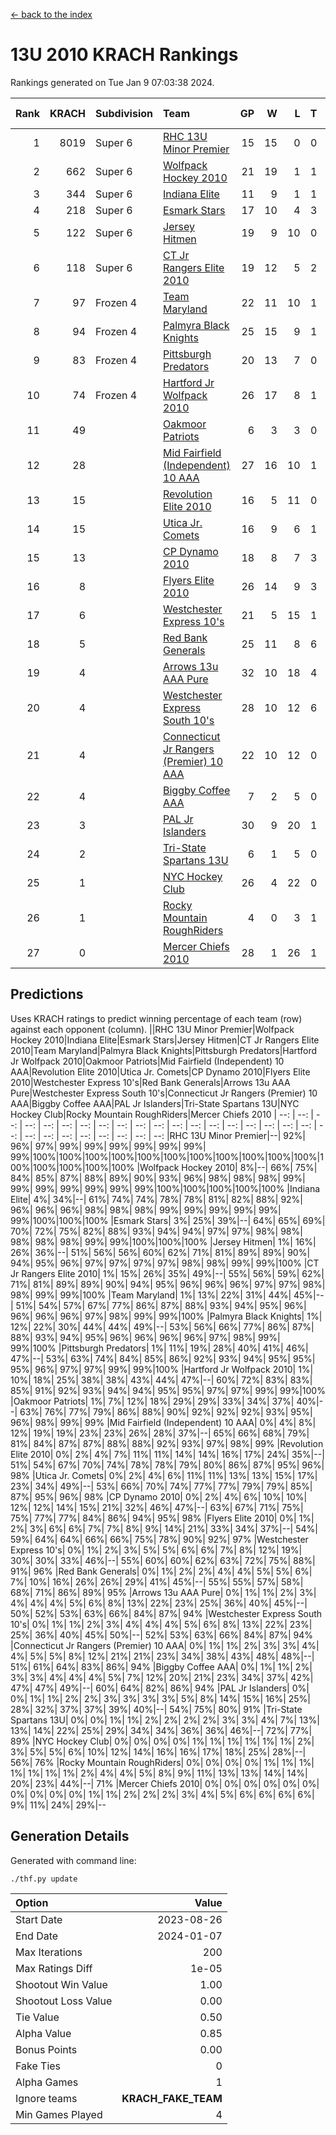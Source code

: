 [<- back to the index](readme.md)
# 13U 2010 KRACH Rankings
Rankings generated on Tue Jan  9 07:03:38 2024.

Rank|KRACH|Subdivision|Team|GP|W|L|T|OTW|OTL|SoS|Exp Wins|Win Diff
---:|---:|:---|:---|---:|---:|---:|---:|---:|---:|---:|---:|---:
1|8019|Super 6|[RHC 13U Minor Premier](https://gamesheetstats.com/seasons/3664/teams/140959/schedule)|15|15|0|0|3|0|92|15.8|-0.0
2|662|Super 6|[Wolfpack Hockey 2010](https://gamesheetstats.com/seasons/3664/teams/140960/schedule)|21|19|1|1|0|1|57|20.4|0.0
3|344|Super 6|[Indiana Elite](https://gamesheetstats.com/seasons/3664/teams/144350/schedule)|11|9|1|1|0|0|66|10.4|0.0
4|218|Super 6|[Esmark Stars](https://gamesheetstats.com/seasons/3664/teams/140972/schedule)|17|10|4|3|0|2|972|12.4|0.0
5|122|Super 6|[Jersey Hitmen](https://gamesheetstats.com/seasons/3664/teams/140961/schedule)|19|9|10|0|3|3|1360|9.9|0.0
6|118|Super 6|[CT Jr Rangers Elite 2010](https://gamesheetstats.com/seasons/3664/teams/140955/schedule)|19|12|5|2|1|0|502|13.9|0.0
7|97|Frozen 4|[Team Maryland](https://gamesheetstats.com/seasons/3664/teams/140976/schedule)|22|11|10|1|2|0|820|12.4|0.0
8|94|Frozen 4|[Palmyra Black Knights](https://gamesheetstats.com/seasons/3664/teams/140973/schedule)|25|15|9|1|0|0|713|16.4|0.0
9|83|Frozen 4|[Pittsburgh Predators](https://gamesheetstats.com/seasons/3664/teams/140974/schedule)|20|13|7|0|1|0|92|13.9|0.0
10|74|Frozen 4|[Hartford Jr Wolfpack 2010](https://gamesheetstats.com/seasons/3664/teams/140957/schedule)|26|17|8|1|0|2|670|18.4|0.0
11|49||[Oakmoor Patriots](https://gamesheetstats.com/seasons/3664/teams/162748/schedule)|6|3|3|0|0|0|123|3.9|0.0
12|28||[Mid Fairfield (Independent) 10 AAA](https://gamesheetstats.com/seasons/3664/teams/140956/schedule)|27|16|10|1|3|2|83|17.4|0.0
13|15||[Revolution Elite 2010](https://gamesheetstats.com/seasons/3664/teams/140975/schedule)|16|5|11|0|0|0|592|5.9|0.0
14|15||[Utica Jr. Comets](https://gamesheetstats.com/seasons/3664/teams/140970/schedule)|16|9|6|1|2|0|27|10.4|0.0
15|13||[CP Dynamo 2010](https://gamesheetstats.com/seasons/3664/teams/140968/schedule)|18|8|7|3|1|2|69|10.4|0.0
16|8||[Flyers Elite 2010](https://gamesheetstats.com/seasons/3664/teams/140963/schedule)|26|14|9|3|0|0|17|16.4|0.0
17|6||[Westchester Express 10's](https://gamesheetstats.com/seasons/3664/teams/140967/schedule)|21|5|15|1|0|1|795|6.4|0.0
18|5||[Red Bank Generals](https://gamesheetstats.com/seasons/3664/teams/140962/schedule)|25|11|8|6|0|1|6|14.9|0.0
19|4||[Arrows 13u AAA Pure](https://gamesheetstats.com/seasons/3664/teams/140965/schedule)|32|10|18|4|1|2|64|12.9|0.0
20|4||[Westchester Express South 10's](https://gamesheetstats.com/seasons/3664/teams/140971/schedule)|28|10|12|6|1|1|22|13.9|0.0
21|4||[Connecticut Jr Rangers (Premier) 10 AAA](https://gamesheetstats.com/seasons/3664/teams/140958/schedule)|22|10|12|0|1|0|12|10.9|0.0
22|4||[Biggby Coffee AAA](https://gamesheetstats.com/seasons/3664/teams/144347/schedule)|7|2|5|0|0|1|103|2.9|0.0
23|3||[PAL Jr Islanders](https://gamesheetstats.com/seasons/3664/teams/140969/schedule)|30|9|20|1|0|1|33|10.4|0.0
24|2||[Tri-State Spartans 13U](https://gamesheetstats.com/seasons/3664/teams/144349/schedule)|6|1|5|0|1|0|70|1.9|0.0
25|1||[NYC Hockey Club](https://gamesheetstats.com/seasons/3664/teams/140966/schedule)|26|4|22|0|0|1|73|4.9|0.0
26|1||[Rocky Mountain RoughRiders](https://gamesheetstats.com/seasons/3664/teams/144348/schedule)|4|0|3|1|0|0|46|1.4|0.0
27|0||[Mercer Chiefs 2010](https://gamesheetstats.com/seasons/3664/teams/140964/schedule)|28|1|26|1|0|0|14|2.4|0.0

## Predictions
Uses KRACH ratings to predict winning percentage of each team (row) against each opponent (column).
||RHC 13U Minor Premier|Wolfpack Hockey 2010|Indiana Elite|Esmark Stars|Jersey Hitmen|CT Jr Rangers Elite 2010|Team Maryland|Palmyra Black Knights|Pittsburgh Predators|Hartford Jr Wolfpack 2010|Oakmoor Patriots|Mid Fairfield (Independent) 10 AAA|Revolution Elite 2010|Utica Jr. Comets|CP Dynamo 2010|Flyers Elite 2010|Westchester Express 10's|Red Bank Generals|Arrows 13u AAA Pure|Westchester Express South 10's|Connecticut Jr Rangers (Premier) 10 AAA|Biggby Coffee AAA|PAL Jr Islanders|Tri-State Spartans 13U|NYC Hockey Club|Rocky Mountain RoughRiders|Mercer Chiefs 2010
| --: | --: | --: | --: | --: | --: | --: | --: | --: | --: | --: | --: | --: | --: | --: | --: | --: | --: | --: | --: | --: | --: | --: | --: | --: | --: | --: | --: 
|RHC 13U Minor Premier|--| 92%| 96%| 97%| 99%| 99%| 99%| 99%| 99%| 99%| 99%|100%|100%|100%|100%|100%|100%|100%|100%|100%|100%|100%|100%|100%|100%|100%|100%
|Wolfpack Hockey 2010|  8%|--| 66%| 75%| 84%| 85%| 87%| 88%| 89%| 90%| 93%| 96%| 98%| 98%| 98%| 99%| 99%| 99%| 99%| 99%| 99%| 99%|100%|100%|100%|100%|100%
|Indiana Elite|  4%| 34%|--| 61%| 74%| 74%| 78%| 78%| 81%| 82%| 88%| 92%| 96%| 96%| 96%| 98%| 98%| 98%| 99%| 99%| 99%| 99%| 99%| 99%|100%|100%|100%
|Esmark Stars|  3%| 25%| 39%|--| 64%| 65%| 69%| 70%| 72%| 75%| 82%| 88%| 93%| 94%| 94%| 97%| 97%| 98%| 98%| 98%| 98%| 98%| 99%| 99%|100%|100%|100%
|Jersey Hitmen|  1%| 16%| 26%| 36%|--| 51%| 56%| 56%| 60%| 62%| 71%| 81%| 89%| 89%| 90%| 94%| 95%| 96%| 97%| 97%| 97%| 97%| 98%| 98%| 99%| 99%|100%
|CT Jr Rangers Elite 2010|  1%| 15%| 26%| 35%| 49%|--| 55%| 56%| 59%| 62%| 71%| 81%| 89%| 89%| 90%| 94%| 95%| 96%| 96%| 96%| 97%| 97%| 98%| 98%| 99%| 99%|100%
|Team Maryland|  1%| 13%| 22%| 31%| 44%| 45%|--| 51%| 54%| 57%| 67%| 77%| 86%| 87%| 88%| 93%| 94%| 95%| 96%| 96%| 96%| 96%| 97%| 98%| 99%| 99%|100%
|Palmyra Black Knights|  1%| 12%| 22%| 30%| 44%| 44%| 49%|--| 53%| 56%| 66%| 77%| 86%| 87%| 88%| 93%| 94%| 95%| 96%| 96%| 96%| 96%| 97%| 98%| 99%| 99%|100%
|Pittsburgh Predators|  1%| 11%| 19%| 28%| 40%| 41%| 46%| 47%|--| 53%| 63%| 74%| 84%| 85%| 86%| 92%| 93%| 94%| 95%| 95%| 95%| 96%| 97%| 97%| 99%| 99%|100%
|Hartford Jr Wolfpack 2010|  1%| 10%| 18%| 25%| 38%| 38%| 43%| 44%| 47%|--| 60%| 72%| 83%| 83%| 85%| 91%| 92%| 93%| 94%| 94%| 95%| 95%| 97%| 97%| 99%| 99%|100%
|Oakmoor Patriots|  1%|  7%| 12%| 18%| 29%| 29%| 33%| 34%| 37%| 40%|--| 63%| 76%| 77%| 79%| 86%| 88%| 90%| 92%| 92%| 92%| 93%| 95%| 96%| 98%| 99%| 99%
|Mid Fairfield (Independent) 10 AAA|  0%|  4%|  8%| 12%| 19%| 19%| 23%| 23%| 26%| 28%| 37%|--| 65%| 66%| 68%| 79%| 81%| 84%| 87%| 87%| 88%| 88%| 92%| 93%| 97%| 98%| 99%
|Revolution Elite 2010|  0%|  2%|  4%|  7%| 11%| 11%| 14%| 14%| 16%| 17%| 24%| 35%|--| 51%| 54%| 67%| 70%| 74%| 78%| 78%| 79%| 80%| 86%| 87%| 95%| 96%| 98%
|Utica Jr. Comets|  0%|  2%|  4%|  6%| 11%| 11%| 13%| 13%| 15%| 17%| 23%| 34%| 49%|--| 53%| 66%| 70%| 74%| 77%| 77%| 79%| 79%| 85%| 87%| 95%| 96%| 98%
|CP Dynamo 2010|  0%|  2%|  4%|  6%| 10%| 10%| 12%| 12%| 14%| 15%| 21%| 32%| 46%| 47%|--| 63%| 67%| 71%| 75%| 75%| 77%| 77%| 84%| 86%| 94%| 95%| 98%
|Flyers Elite 2010|  0%|  1%|  2%|  3%|  6%|  6%|  7%|  7%|  8%|  9%| 14%| 21%| 33%| 34%| 37%|--| 54%| 59%| 64%| 64%| 66%| 66%| 75%| 78%| 90%| 92%| 97%
|Westchester Express 10's|  0%|  1%|  2%|  3%|  5%|  5%|  6%|  6%|  7%|  8%| 12%| 19%| 30%| 30%| 33%| 46%|--| 55%| 60%| 60%| 62%| 63%| 72%| 75%| 88%| 91%| 96%
|Red Bank Generals|  0%|  1%|  2%|  2%|  4%|  4%|  5%|  5%|  6%|  7%| 10%| 16%| 26%| 26%| 29%| 41%| 45%|--| 55%| 55%| 57%| 58%| 68%| 71%| 86%| 89%| 95%
|Arrows 13u AAA Pure|  0%|  1%|  1%|  2%|  3%|  4%|  4%|  4%|  5%|  6%|  8%| 13%| 22%| 23%| 25%| 36%| 40%| 45%|--| 50%| 52%| 53%| 63%| 66%| 84%| 87%| 94%
|Westchester Express South 10's|  0%|  1%|  1%|  2%|  3%|  4%|  4%|  4%|  5%|  6%|  8%| 13%| 22%| 23%| 25%| 36%| 40%| 45%| 50%|--| 52%| 53%| 63%| 66%| 84%| 87%| 94%
|Connecticut Jr Rangers (Premier) 10 AAA|  0%|  1%|  1%|  2%|  3%|  3%|  4%|  4%|  5%|  5%|  8%| 12%| 21%| 21%| 23%| 34%| 38%| 43%| 48%| 48%|--| 51%| 61%| 64%| 83%| 86%| 94%
|Biggby Coffee AAA|  0%|  1%|  1%|  2%|  3%|  3%|  4%|  4%|  4%|  5%|  7%| 12%| 20%| 21%| 23%| 34%| 37%| 42%| 47%| 47%| 49%|--| 60%| 64%| 82%| 86%| 94%
|PAL Jr Islanders|  0%|  0%|  1%|  1%|  2%|  2%|  3%|  3%|  3%|  3%|  5%|  8%| 14%| 15%| 16%| 25%| 28%| 32%| 37%| 37%| 39%| 40%|--| 54%| 75%| 80%| 91%
|Tri-State Spartans 13U|  0%|  0%|  1%|  1%|  2%|  2%|  2%|  2%|  3%|  3%|  4%|  7%| 13%| 13%| 14%| 22%| 25%| 29%| 34%| 34%| 36%| 36%| 46%|--| 72%| 77%| 89%
|NYC Hockey Club|  0%|  0%|  0%|  0%|  1%|  1%|  1%|  1%|  1%|  1%|  2%|  3%|  5%|  5%|  6%| 10%| 12%| 14%| 16%| 16%| 17%| 18%| 25%| 28%|--| 56%| 76%
|Rocky Mountain RoughRiders|  0%|  0%|  0%|  0%|  1%|  1%|  1%|  1%|  1%|  1%|  1%|  2%|  4%|  4%|  5%|  8%|  9%| 11%| 13%| 13%| 14%| 14%| 20%| 23%| 44%|--| 71%
|Mercer Chiefs 2010|  0%|  0%|  0%|  0%|  0%|  0%|  0%|  0%|  0%|  0%|  1%|  1%|  2%|  2%|  2%|  3%|  4%|  5%|  6%|  6%|  6%|  6%|  9%| 11%| 24%| 29%|--

## Generation Details

Generated with command line:
```
./thf.py update
```

| Option | Value |
| :----- | ----: |
| Start Date | 2023-08-26 |
| End Date | 2024-01-07 |
| Max Iterations | 200 |
| Max Ratings Diff | 1e-05 |
| Shootout Win Value | 1.00 |
| Shootout Loss Value | 0.00 |
| Tie Value | 0.50 |
| Alpha Value | 0.85 |
| Bonus Points | 0.00 |
| Fake Ties | 0 |
| Alpha Games | 1 |
| Ignore teams | __KRACH_FAKE_TEAM__ |
| Min Games Played | 4 |

